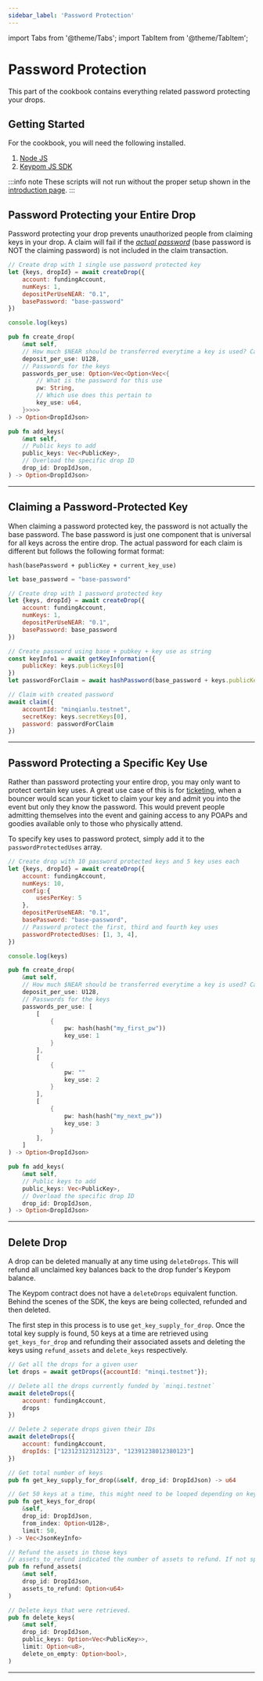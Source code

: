 ```yaml
---
sidebar_label: 'Password Protection'
---
```

import Tabs from '@theme/Tabs';
import TabItem from '@theme/TabItem';

# Password Protection
This part of the cookbook contains everything related password protecting your drops.
## Getting Started
For the cookbook, you will need the following installed. 
1. [Node JS](https://docs.npmjs.com/downloading-and-installing-node-js-and-npm)  
2. [Keypom JS SDK](https://github.com/keypom/keypom-js#getting-started)


:::info note
These scripts will not run without the proper setup shown in the [introduction page](../../welcome.md#connection-to-near-and-initializing-the-sdk).
:::

## Password Protecting your Entire Drop
Password protecting your drop prevents unauthorized people from claiming keys in your drop. A claim will fail if the [*actual password*](#claiming-a-password-protected-key) (base password is NOT the claiming password) is not included in the claim transaction. 

<Tabs>
<TabItem value="SDK" label="🔑 Keypom SDK">

```js
// Create drop with 1 single use password protected key
let {keys, dropId} = await createDrop({
    account: fundingAccount,
    numKeys: 1,
    depositPerUseNEAR: "0.1",
    basePassword: "base-password"
})

console.log(keys)
```

</TabItem>
<TabItem value="CONTRACT" label="🦀 Rust Function Prototypes">

```rust
pub fn create_drop(
    &mut self,
    // How much $NEAR should be transferred everytime a key is used? Can be 0.
    deposit_per_use: U128,
    // Passwords for the keys
    passwords_per_use: Option<Vec<Option<Vec<{
        // What is the password for this use
        pw: String,
        // Which use does this pertain to
        key_use: u64,
    }>>>>
) -> Option<DropIdJson>

pub fn add_keys(
    &mut self,
    // Public keys to add
    public_keys: Vec<PublicKey>,
    // Overload the specific drop ID
    drop_id: DropIdJson,
) -> Option<DropIdJson> 
```

</TabItem>

</Tabs>

___

## Claiming a Password-Protected Key
When claiming a password protected key, the password is not actually the base password. The base password is just one component that is universal for all keys across the entire drop. The actual password for each claim is different but follows the following format format:

```
hash(basePassword + publicKey + current_key_use)
```

<Tabs>
<TabItem value="SDK" label="🔑 Keypom SDK">

```js
let base_password = "base-password"

// Create drop with 1 password protected key
let {keys, dropId} = await createDrop({
    account: fundingAccount,
    numKeys: 1,
    depositPerUseNEAR: "0.1",
    basePassword: base_password
})

// Create password using base + pubkey + key use as string
const keyInfo1 = await getKeyInformation({
    publicKey: keys.publicKeys[0]
})
let passwordForClaim = await hashPassword(base_password + keys.publicKeys[0] + keyInfo1.cur_key_use.toString())

// Claim with created password
await claim({
    accountId: "minqianlu.testnet",
    secretKey: keys.secretKeys[0],
    password: passwordForClaim
})
```

</TabItem>

</Tabs>

___

## Password Protecting a Specific Key Use
Rather than password protecting your entire drop, you may only want to protect certain key uses. A great use case of this is for [ticketing](../../../Tutorials/Advanced/ticketing/architecture.md#attendance-required-for-poap), when a bouncer would scan your ticket to claim your key and admit you into the event but only they know the password. This would prevent people admitting themselves into the event and gaining access to any POAPs and goodies available only to those who physically attend. 

To specify key uses to password protect, simply add it to the `passwordProtectedUses` array. 

<Tabs>
<TabItem value="SDK" label="🔑 Keypom SDK">

```js
// Create drop with 10 password protected keys and 5 key uses each
let {keys, dropId} = await createDrop({
    account: fundingAccount,
    numKeys: 10,
    config:{
		usesPerKey: 5
	},
    depositPerUseNEAR: "0.1",
    basePassword: "base-password",
    // Password protect the first, third and fourth key uses
    passwordProtectedUses: [1, 3, 4],
})

console.log(keys)
```

</TabItem>
<TabItem value="CONTRACT" label="🦀 Rust Function Prototypes">

```rust
pub fn create_drop(
    &mut self,
    // How much $NEAR should be transferred everytime a key is used? Can be 0.
    deposit_per_use: U128,
    // Passwords for the keys
    passwords_per_use: [
        [
            {
                pw: hash(hash("my_first_pw"))
                key_use: 1
            }
        ],
        [
            {
                pw: ""
                key_use: 2
            }
        ],
        [
            {
                pw: hash(hash("my_next_pw"))
                key_use: 3
            }
        ],
    ]
) -> Option<DropIdJson>

pub fn add_keys(
    &mut self,
    // Public keys to add
    public_keys: Vec<PublicKey>,
    // Overload the specific drop ID
    drop_id: DropIdJson,
) -> Option<DropIdJson> 
```

</TabItem>

</Tabs>

___

## Delete Drop
A drop can be deleted manually at any time using `deleteDrops`. This will refund all unclaimed key balances back to the drop funder's Keypom balance. 

The Keypom contract does not have a `deleteDrops` equivalent function. Behind the scenes of the SDK, the keys are being collected, refunded and then deleted. 

The first step in this process is to use `get_key_supply_for_drop`. Once the total key supply is found, 50 keys at a time are retrieved using `get_keys_for_drop` and refunding their associated assets and deleting the keys using `refund_assets` and `delete_keys` respectively. 

<Tabs>
<TabItem value="SDK" label="🔑 Keypom SDK">

```js
// Get all the drops for a given user
let drops = await getDrops({accountId: "minqi.testnet"});

// Delete all the drops currently funded by `minqi.testnet`
await deleteDrops({
    account: fundingAccount,
    drops
})

// Delete 2 seperate drops given their IDs
await deleteDrops({
    account: fundingAccount,
    dropIds: ["123123123123123", "12391238012380123"]
})
```

</TabItem>
<TabItem value="CONTRACT" label="🦀 Rust Function Prototypes">

```rust
// Get total number of keys
pub fn get_key_supply_for_drop(&self, drop_id: DropIdJson) -> u64

// Get 50 keys at a time, this might need to be looped depending on key supply
pub fn get_keys_for_drop(
    &self,
    drop_id: DropIdJson,
    from_index: Option<U128>,
    limit: 50,
) -> Vec<JsonKeyInfo>

// Refund the assets in those keys
// assets_to_refund indicated the number of assets to refund. If not specified, all assets will be attempted to be refunded. 
pub fn refund_assets(
    &mut self, 
    drop_id: DropIdJson, 
    assets_to_refund: Option<u64>
)

// Delete keys that were retrieved.
pub fn delete_keys(
    &mut self,
    drop_id: DropIdJson,
    public_keys: Option<Vec<PublicKey>>,
    limit: Option<u8>,
    delete_on_empty: Option<bool>,
)
```

</TabItem>

</Tabs>

___
